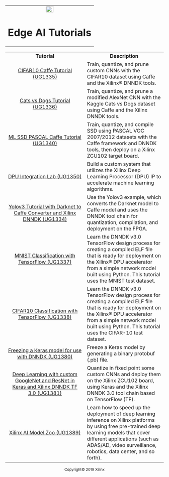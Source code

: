 <table width="100%">
  <tr width="100%">
    <td align="center"><img src="https://www.xilinx.com/content/dam/xilinx/imgs/press/media-kits/corporate/xilinx-logo.png" width="30%"/><h1>Edge AI Tutorials</h1>
    </td>
 </tr>
 </table>

 <table style="width:100%">
 <tr>
 <td width="50%" align="center"><b>Tutorial</b></td>
 <td width="50%" align="center"><b>Description</b></td>
 </tr>
 <tr>
 <td align="center"><a href="docs/ML-CIFAR10-Caffe">CIFAR10 Caffe Tutorial (UG1335)</a></td>
 <td>Train, quantize, and prune custom CNNs with the CIFAR10 dataset using Caffe and the Xilinx® DNNDK tools.</td>
 </tr> <tr>
 <td align="center"><a href="docs/CATSvsDOGs">Cats vs Dogs Tutorial (UG1336)</a></td>
 <td>Train, quantize, and prune a modified AlexNet CNN with the Kaggle Cats vs Dogs dataset using Caffe and the Xilinx DNNDK tools.</td>
 </tr>
 <tr>
 <td align="center"><a href="docs/ML-SSD-PASCAL">ML SSD PASCAL Caffe Tutorial (UG1340)</a></td>
 <td>Train, quantize, and compile SSD using PASCAL VOC 2007/2012 datasets with the Caffe framework and DNNDK tools, then deploy on a Xilinx ZCU102 target board.</td>
 </tr>
 <tr>
 <td align="center"><a href="docs/DPU-Integration">DPU Integration Lab (UG1350)</a></td>
 <td>Build a custom system that utilizes the Xilinx Deep Learning Processor (DPU) IP to accelerate machine learning algorithms.</td>
 </tr>
 <tr>
 <td align="center"><a href="docs/Darknet-Caffe-Conversion">Yolov3 Tutorial with Darknet to Caffe Converter and Xilinx DNNDK (UG1334)</a></td>
 <td>
Use the Yolov3 example, which converts the Darknet model to Caffe model and uses the DNNDK tool chain for quantization, compilation, and deployment on the FPGA.</td>
 </tr>
 <tr>
 <td align="center"><a href="docs/MNIST_tf">MNIST Classification with TensorFlow (UG1337)</a></td>
 <td>
Learn the DNNDK v3.0 TensorFlow design process for creating a compiled ELF file that is ready for deployment on the Xilinx&reg; DPU accelerator from a simple network model built using Python. This tutorial uses the MNIST test dataset.</td>
 </tr><tr>
 <td align="center"><a href="docs/CIFAR10_tf">CIFAR10 Classification with TensorFlow (UG1338)</a></td>
 <td>
Learn the DNNDK v3.0 TensorFlow design process for creating a compiled ELF file that is ready for deployment on the Xilinx&reg; DPU accelerator from a simple network model built using Python. This tutorial uses the CIFAR-10 test dataset.</td>
 </tr>
 <tr>
 <td align="center"><a href="docs/Keras-freeze">Freezing a Keras model for use with DNNDK (UG1380)</a></td>
 <td>
 Freeze a Keras model by generating a binary protobuf (.pb) file.</tr>
 <tr> <td align="center"><a href="docs/Keras-GoogleNet-ResNet">Deep Learning with custom GoogleNet and ResNet in Keras and Xilinx DNNDK TF 3.0 (UG1381)</a></td>
  <td>
Quantize in fixed point some custom CNNs and deploy them on the Xilinx ZCU102 board, using Keras and the Xilinx DNNDK 3.0 tool chain based on TensorFlow (TF).</tr>
 <tr> <td align="center"><a href="docs/AI-Model-Zoo">Xilinx AI Model Zoo (UG1389)</a></td>
  <td>
Learn how to speed up the deployment of deep learning inference on Xilinx platforms by using free pre-trained deep learning models that cover different applications (such as ADAS/AD, video surveillance, robotics, data center, and so forth).</tr>

 </table>

<p align="center"><sup>Copyright&copy; 2019 Xilinx</sup></p>
